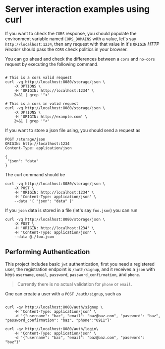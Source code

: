 # Server interaction examples using curl

If you want to check the `CORS` response, you should populate the environment variable named `CORS_DOMAINS` with a value, let's say `http://localhost:1234`, then any request with that value in it's `ORIGIN` _HTTP Header_ should pass the `CORS` check politics in your browser.

You can go ahead and check the differences between a `cors` and `no-cors` request by executing the following command.

```

# This is a cors valid request
curl -vq http://localhost:8080/storage/json \
    -X OPTIONS \
    -H 'ORIGIN: http://localhost:1234' \
    2>&1 | grep '^<'

# This is a cors in valid request
curl -vq http://localhost:8080/storage/json \
    -X OPTIONS \
    -H 'ORIGIN: http://example.com' \
    2>&1 | grep '^<'
```


If you want to store a json file using, you should send a request as

```
POST /storage/json
ORIGIN: http://localhost:1234
Content-Type: application/json

{
 "json": "data"
}
```

The curl command should be

```
curl -vq http://localhost:8080/storage/json \
    -X POST \
    -H 'ORIGIN: http://localhost:1234' \
    -H 'Content-Type: application/json' \
    --data '{ "json": "data" }'
```

If you `json` data is stored in a file (let's say `foo.json`) you can run


```
curl -vq http://localhost:8080/storage/json \
    -X POST \
    -H 'ORIGIN: http://localhost:1234' \
    -H 'Content-Type: application/json' \
    --data @./foo.json
```

## Performing Authentication

This project includes basic `jwt` authentication, first you need a registered user,
the registration endpoint is `/auth/signup`, and it receives a `json` with keys
`username`, `email`, `password`, `password_confirmation`, and `phone`.

> Currently there is no actual validation for `phone` or `email`.

One can create a user with a `POST /auth/signup`, such as 


```

curl -qv http://localhost:8080/auth/signup \
    -H 'Content-Type: application/json' \
    -d '{"username": "baz", "email": "baz@baz.com", "password": "baz", "password_confirmation": "baz", "phone":"0911"}'

curl -qv http://localhost:8080/auth/login\
    -H 'Content-Type: application/json' \
    -d '{"username": "baz", "email": "baz@baz.com", "password": "baz"}'

```
